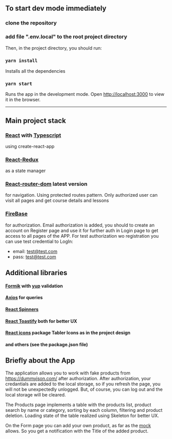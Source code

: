 ## To start dev mode immediately

### clone the repository

### add file ".env.local" to the root project directory

Then, in the project directory, you should run:

### `yarn install`

Installs all the dependencies

### `yarn start`

Runs the app in the development mode. Open
[http://localhost:3000](http://localhost:3000) to view it in the browser.

---

## Main project stack

### [React](https://reactjs.org/) with [Typescript](https://www.typescriptlang.org/)

using create-react-app

### [React-Redux](https://react-redux.js.org/)

as a state manager

### [React-router-dom](https://reactrouter.com/en/main) latest version

for navigation. Using protected routes pattern. Only authorized user can visit
all pages and get course details and lessons

### [FireBase](https://firebase.google.com/)

for authorization. Email authorization is added, you should to create an account
on Register page and use it for further auth in Login page to get access to all
pages of the APP. For test authorization wo registration you can use test
credential to LogIn:

- email: test@test.com
- pass: test@test.com

## Additional libraries

#### [Formik](https://formik.org/) with [yup](https://www.npmjs.com/package/yup) validation

#### [Axios](https://axios-http.com/docs/intro) for queries

#### [React Spinners](https://www.npmjs.com/package/react-spinners)

#### [React Toastify](https://www.npmjs.com/package/react-toastify) both for better UX

#### [React icons](https://www.npmjs.com/package/react-icons) package Tabler Icons as in the project design

#### and others (see the package.json file)

## Briefly about the App

The application allows you to work with fake products from
https://dummyjson.com/ after authorization. After authorization, your
credantials are added to the local storage, so if you refresh the page, you will
not be unexpectedly unlogged. But, of course, you can log out and the local
storage will be cleared.

The Products page implements a table with the products list, product search by
name or category, sorting by each column, filtering and product deletion.
Loading state of the table realized using Skeleton for better UX.

On the Form page you can add your own product, as far as the
[mock](https://dummyjson.com/docs/products) allows. So you get a notification
with the Title of the added product.
